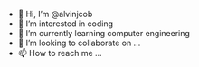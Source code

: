 - 👋 Hi, I’m @alvinjcob
- 👀 I’m interested in coding 
- 🌱 I’m currently learning computer engineering 
- 💞️ I’m looking to collaborate on ...
- 📫 How to reach me ...

<!---
alvinjcob/alvinjcob is a ✨ special ✨ repository because its `README.md` (this file) appears on your GitHub profile.
You can click the Preview link to take a look at your changes.
--->
